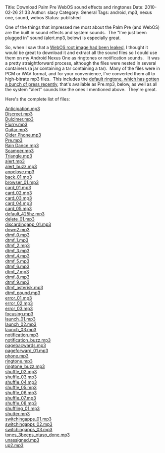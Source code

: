 Title: Download Palm Pre WebOS sound effects and ringtones
Date: 2010-02-26 21:33
Author: slacy
Category: General
Tags: android, mp3, nexus one, sound, webos
Status: published

One of the things that impressed me most about the Palm Pre (and WebOS)
are the built in sound effects and system sounds.  The "I've just been
plugged in" sound (alert.mp3, below) is especially great.

So, when I saw that a [WebOS root image had been
leaked](http://www.precentral.net/pre-developer-rom-uncovered-could-lead-hackingcustomization),
I thought it would be great to download it and extract all the sound
files so I could use them on my Android Nexus One as ringtones or
notification sounds.   It was a pretty straightforward process, although
the files were nested in several containers (a jar containing a tar
containing a tar).  Many of the files were in PCM or WAV format, and for
your convenience, I've converted them all to high-bitrate mp3 files. 
This includes the [default ringtone, which has gotten a bunch of press
recently](http://www.precentral.net/palm-pre-default-ringtone-leaks-out),
that's available as Pre.mp3, below, as well as all the system "alert"
sounds like the ones I mentioned above.  They're great.

Here's the complete list of files:

[Anticipation.mp3](http://slacy.com/blog/wp-content/webOsSounds/Anticipation.mp3)  
[Discreet.mp3](http://slacy.com/blog/wp-content/webOsSounds/Discreet.mp3)  
[Dulcimer.mp3](http://slacy.com/blog/wp-content/webOsSounds/Dulcimer.mp3)  
[Flurry.mp3](http://slacy.com/blog/wp-content/webOsSounds/Flurry.mp3)  
[Guitar.mp3](http://slacy.com/blog/wp-content/webOsSounds/Guitar.mp3)  
[Older
Phone.mp3](http://slacy.com/blog/wp-content/webOsSounds/Older%20Phone.mp3)  
[Pre.mp3](http://slacy.com/blog/wp-content/webOsSounds/Pre.mp3)  
[Rain
Dance.mp3](http://slacy.com/blog/wp-content/webOsSounds/Rain%20Dance.mp3)  
[Scamper.mp3](http://slacy.com/blog/wp-content/webOsSounds/Scamper.mp3)  
[Triangle.mp3](http://slacy.com/blog/wp-content/webOsSounds/Triangle.mp3)  
[alert.mp3](http://slacy.com/blog/wp-content/webOsSounds/alert.mp3)  
[alert\_buzz.mp3](http://slacy.com/blog/wp-content/webOsSounds/alert_buzz.mp3)  
[appclose.mp3](http://slacy.com/blog/wp-content/webOsSounds/appclose.mp3)  
[back\_01.mp3](http://slacy.com/blog/wp-content/webOsSounds/back_01.mp3)  
[browser\_01.mp3](http://slacy.com/blog/wp-content/webOsSounds/browser_01.mp3)  
[card\_01.mp3](http://slacy.com/blog/wp-content/webOsSounds/card_01.mp3)  
[card\_02.mp3](http://slacy.com/blog/wp-content/webOsSounds/card_02.mp3)  
[card\_03.mp3](http://slacy.com/blog/wp-content/webOsSounds/card_03.mp3)  
[card\_04.mp3](http://slacy.com/blog/wp-content/webOsSounds/card_04.mp3)  
[card\_05.mp3](http://slacy.com/blog/wp-content/webOsSounds/card_05.mp3)  
[default\_425hz.mp3](http://slacy.com/blog/wp-content/webOsSounds/default_425hz.mp3)  
[delete\_01.mp3](http://slacy.com/blog/wp-content/webOsSounds/delete_01.mp3)  
[discardingapp\_01.mp3](http://slacy.com/blog/wp-content/webOsSounds/discardingapp_01.mp3)  
[down2.mp3](http://slacy.com/blog/wp-content/webOsSounds/down2.mp3)  
[dtmf\_0.mp3](http://slacy.com/blog/wp-content/webOsSounds/dtmf_0.mp3)  
[dtmf\_1.mp3](http://slacy.com/blog/wp-content/webOsSounds/dtmf_1.mp3)  
[dtmf\_2.mp3](http://slacy.com/blog/wp-content/webOsSounds/dtmf_2.mp3)  
[dtmf\_3.mp3](http://slacy.com/blog/wp-content/webOsSounds/dtmf_3.mp3)  
[dtmf\_4.mp3](http://slacy.com/blog/wp-content/webOsSounds/dtmf_4.mp3)  
[dtmf\_5.mp3](http://slacy.com/blog/wp-content/webOsSounds/dtmf_5.mp3)  
[dtmf\_6.mp3](http://slacy.com/blog/wp-content/webOsSounds/dtmf_6.mp3)  
[dtmf\_7.mp3](http://slacy.com/blog/wp-content/webOsSounds/dtmf_7.mp3)  
[dtmf\_8.mp3](http://slacy.com/blog/wp-content/webOsSounds/dtmf_8.mp3)  
[dtmf\_9.mp3](http://slacy.com/blog/wp-content/webOsSounds/dtmf_9.mp3)  
[dtmf\_asterisk.mp3](http://slacy.com/blog/wp-content/webOsSounds/dtmf_asterisk.mp3)  
[dtmf\_pound.mp3](http://slacy.com/blog/wp-content/webOsSounds/dtmf_pound.mp3)  
[error\_01.mp3](http://slacy.com/blog/wp-content/webOsSounds/error_01.mp3)  
[error\_02.mp3](http://slacy.com/blog/wp-content/webOsSounds/error_02.mp3)  
[error\_03.mp3](http://slacy.com/blog/wp-content/webOsSounds/error_03.mp3)  
[focusing.mp3](http://slacy.com/blog/wp-content/webOsSounds/focusing.mp3)  
[launch\_01.mp3](http://slacy.com/blog/wp-content/webOsSounds/launch_01.mp3)  
[launch\_02.mp3](http://slacy.com/blog/wp-content/webOsSounds/launch_02.mp3)  
[launch\_03.mp3](http://slacy.com/blog/wp-content/webOsSounds/launch_03.mp3)  
[notification.mp3](http://slacy.com/blog/wp-content/webOsSounds/notification.mp3)  
[notification\_buzz.mp3](http://slacy.com/blog/wp-content/webOsSounds/notification_buzz.mp3)  
[pagebacwards.mp3](http://slacy.com/blog/wp-content/webOsSounds/pagebacwards.mp3)  
[pageforward\_01.mp3](http://slacy.com/blog/wp-content/webOsSounds/pageforward_01.mp3)  
[phone.mp3](http://slacy.com/blog/wp-content/webOsSounds/phone.mp3)  
[ringtone.mp3](http://slacy.com/blog/wp-content/webOsSounds/ringtone.mp3)  
[ringtone\_buzz.mp3](http://slacy.com/blog/wp-content/webOsSounds/ringtone_buzz.mp3)  
[shuffle\_02.mp3](http://slacy.com/blog/wp-content/webOsSounds/shuffle_02.mp3)  
[shuffle\_03.mp3](http://slacy.com/blog/wp-content/webOsSounds/shuffle_03.mp3)  
[shuffle\_04.mp3](http://slacy.com/blog/wp-content/webOsSounds/shuffle_04.mp3)  
[shuffle\_05.mp3](http://slacy.com/blog/wp-content/webOsSounds/shuffle_05.mp3)  
[shuffle\_06.mp3](http://slacy.com/blog/wp-content/webOsSounds/shuffle_06.mp3)  
[shuffle\_07.mp3](http://slacy.com/blog/wp-content/webOsSounds/shuffle_07.mp3)  
[shuffle\_08.mp3](http://slacy.com/blog/wp-content/webOsSounds/shuffle_08.mp3)  
[shuffling\_01.mp3](http://slacy.com/blog/wp-content/webOsSounds/shuffling_01.mp3)  
[shutter.mp3](http://slacy.com/blog/wp-content/webOsSounds/shutter.mp3)  
[switchingapps\_01.mp3](http://slacy.com/blog/wp-content/webOsSounds/switchingapps_01.mp3)  
[switchingapps\_02.mp3](http://slacy.com/blog/wp-content/webOsSounds/switchingapps_02.mp3)  
[switchingapps\_03.mp3](http://slacy.com/blog/wp-content/webOsSounds/switchingapps_03.mp3)  
[tones\_3beeps\_otasp\_done.mp3](http://slacy.com/blog/wp-content/webOsSounds/tones_3beeps_otasp_done.mp3)  
[unassigned.mp3](http://slacy.com/blog/wp-content/webOsSounds/unassigned.mp3)  
[up2.mp3](http://slacy.com/blog/wp-content/webOsSounds/up2.mp3)
